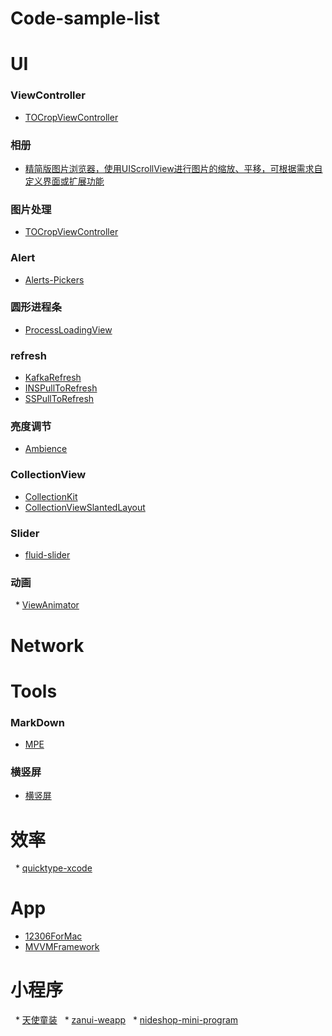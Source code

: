 # Code-sample-list





# UI
### ViewController
   * [TOCropViewController](https://github.com/LeoNatan/LNPopupController) 

### 相册
   * [精简版图片浏览器，使用UIScrollView进行图片的缩放、平移，可根据需求自定义界面或扩展功能](https://github.com/wangzhaomeng/LLPhotoBrowser)
### 图片处理
   * [TOCropViewController](https://github.com/TimOliver/TOCropViewController) 
### Alert
   * [Alerts-Pickers](https://github.com/dillidon/Alerts-Pickers)
### 圆形进程条
   * [ProcessLoadingView](https://github.com/ayman-ibrahim/ProcessLoadingView)
### refresh
   * [KafkaRefresh](https://github.com/xorshine/KafkaRefresh)
   * [INSPullToRefresh](https://github.com/inspace-io/INSPullToRefresh)
   * [SSPullToRefresh](https://github.com/soffes/SSPullToRefresh)

### 亮度调节
   * [Ambience](https://github.com/tmergulhao/Ambience)
### CollectionView
   * [CollectionKit](https://github.com/SoySauceLab/CollectionKit?utm_source=gold_browser_extension)
   * [CollectionViewSlantedLayout](https://github.com/yacir/CollectionViewSlantedLayout?utm_source=gold_browser_extension)
### Slider
   * [fluid-slider](https://github.com/Ramotion/fluid-slider?utm_source=gold_browser_extension)
### 动画
   * [ViewAnimator](https://github.com/marcosgriselli/ViewAnimator?utm_source=gold_browser_extension)
# Network
# Tools
### MarkDown 
   * [MPE](https://shd101wyy.github.io/markdown-preview-enhanced/#/zh-cn/markdown-basics)
### 横竖屏 
   * [横竖屏](https://juejin.im/post/5a3118f2f265da43062ac451)
   
# 效率
   * [quicktype-xcode](https://github.com/quicktype/quicktype-xcode?utm_source=gold_browser_extension)

# App
   * [12306ForMac](https://github.com/fancymax/12306ForMac?utm_source=gold_browser_extension)
   * [MVVMFramework](https://github.com/lovemo/MVVMFramework)
   
# 小程序
   * [天使童装](https://github.com/EastWorld/wechat-app-mall)
   * [zanui-weapp](https://github.com/youzan/zanui-weapp)
   * [nideshop-mini-program](https://github.com/tumobi/nideshop-mini-program)

